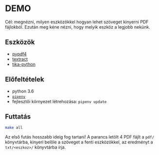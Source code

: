 # DEMO

Cél: megnézni, milyen eszközökkel hogyan lehet szöveget kinyerni PDF fájlokból.
Ezután meg kéne nézni, hogy melyik eszköz a legjobb nekünk.

## Eszközök

* [pypdf4](https://github.com/claird/PyPDF4)
* [textract](https://github.com/deanmalmgren/textract)
* [tika-python](https://github.com/chrismattmann/tika-python)

## Előfeltételek

* python 3.6
* [`pipenv`](https://pipenv.readthedocs.io/en/latest/)
* fejlesztői környezet létrehozása: `pipenv update`

## Futtatás

```sh
make all
```

Az első futás hosszabb ideig fog tartani! A parancs letölt 4 PDF fájlt a `pdf/`
könyvtárba, kinyeri belőle a szöveget a fenti eszközökkel, az eredményt a
`txt/<eszkoz>/` könyvtárba írja. 
